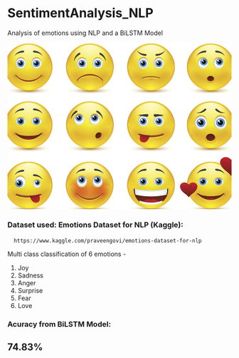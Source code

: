 # SentimentAnalysis_NLP
Analysis of emotions using NLP and a BiLSTM Model

![Emotions image](/assets/emotions.jpg)

### Dataset used: Emotions Dataset for NLP (Kaggle):

      https://www.kaggle.com/praveengovi/emotions-dataset-for-nlp

Multi class classification of 6 emotions -

  1. Joy
  2. Sadness
  3. Anger
  4. Surprise
  5. Fear
  6. Love

### Acuracy from BiLSTM Model: 
## **74.83%**

